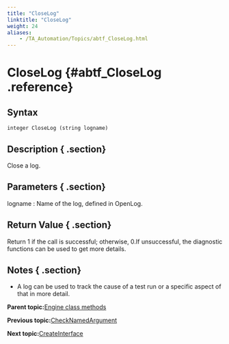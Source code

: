 ```yaml
--- 
title: "CloseLog"
linktitle: "CloseLog"
weight: 24
aliases: 
    - /TA_Automation/Topics/abtf_CloseLog.html
---
```

# CloseLog {#abtf_CloseLog .reference}

## Syntax

`integer CloseLog (string logname)`

## Description { .section}

Close a log.

## Parameters { .section}

logname
:   Name of the log, defined in OpenLog.

## Return Value { .section}

Return 1 if the call is successful; otherwise, 0.If unsuccessful, the diagnostic functions can be used to get more details.

## Notes { .section}

-   A log can be used to track the cause of a test run or a specific aspect of that in more detail.

**Parent topic:**[Engine class methods](../../TA_Automation/Topics/abtf_Engine_classes.html)

**Previous topic:**[CheckNamedArgument](../../TA_Automation/Topics/abtf_CheckNamedArgument.html)

**Next topic:**[CreateInterface](../../TA_Automation/Topics/abtf_CreateInterface.html)

